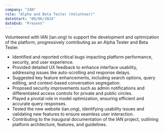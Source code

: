 ```yaml
---
company: "IAN"
role: "Alpha and Beta Tester (Volunteer)"
dateStart: "09/06/2024"
dateEnd: "Present"
---
```


Volunteered with IAN (ian.ong) to support the development and optimization of the platform, progressively contributing as an Alpha Tester and Beta Tester.

- Identified and reported critical bugs impacting platform performance, security, and user experience.
- Provided detailed UX feedback to enhance interface usability, addressing issues like auto-scrolling and response delays.
- Suggested key feature enhancements, including search options, query editing, and context-based conversation segregation.
- Proposed security improvements such as admin notifications and differentiated access controls for private and public circles.
- Played a pivotal role in model optimization, ensuring efficient and accurate query responses.
- Tested the new website (ian.ong), identifying usability issues and validating new features to ensure seamless user interaction.
- Contributing to the inaugural documentation of the IAN project, outlining platform architecture, features, and guidelines.
